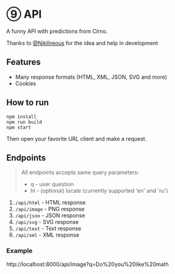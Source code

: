 # ⑨ API

A funny API with predictions from Cirno.

Thanks to [@Nikilireous](https://github.com/Nikilireous) for the idea and help in development

## Features

- Many response formats (HTML, XML, JSON, SVG and more)
- Cookies

## How to run

```shell
npm install
npm run build
npm start
```

Then open your favorite URL client and make a request.

## Endpoints

>All endpoints accepts same query parameters:
>
>- q - user question
>- hl - (optional) locale (currently supported 'en' and 'ru')

1. `/api/html` - HTML response
2. `/api/image` - PNG response
3. `/api/json` - JSON response
4. `/api/svg` - SVG response
5. `/api/text` - Text response
6. `/api/xml` - XML response

### Example

http://localhost:8000/api/image?q=Do%20you%20like%20math

